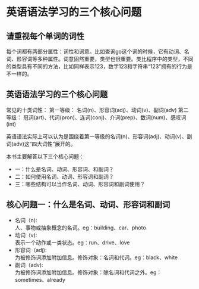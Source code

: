 # 英语语法学习的三个核心问题

## 请重视每个单词的词性
每个词都有两部分属性：词性和词意。比如查询go这个词的时候，它有动词、名词、形容词等多种属性。词意固然重要，类型也很重要。类比程序中的类型，不同的类型具有不同的方法，比如同样表示123，数字123和字符串“123”拥有的行为是不一样的。

## 英语语法学习的三个核心问题
常见的十类词性：
	第一等级：
		名词(n)、形容词(adj)、动词(v)、副词(adv)
	第二等级：
		冠词(art)、代词(pron)、连词(conj)、介词(prep)、数词(num)、感叹词(int)

英语语法实际上可以认为是围绕着第一等级的名词(n)、形容词(adj)、动词(v)、副词(adv)这“四大词性”展开的。

本书主要解答以下三个核心问题：
* 一：什么是名词、动词、形容词、和副词？
* 二：如何使用名词、动词、形容词和副词？
* 三：哪些结构可以当作名词、动词、形容词和副词使用？

## 核心问题一：什么是名词、动词、形容词和副词
* 名词（n): \
人、事物或抽象概念的名词。eg：building、car、photo
* 动词（v):\
表示一个动作或一类状态。eg：run、drive、love
* 形容词（adj):\
为被修饰词添加附加信息。修饰对象：名词和代词。eg：black、white
* 副词（adv):\
为被修饰词添加附加信息。修饰对象：除名词和代词之外。eg：sometimes、already


